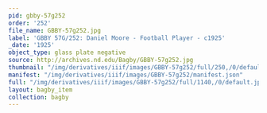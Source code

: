 ```yaml
---
pid: gbby-57g252
order: '252'
file_name: GBBY-57g252.jpg
label: 'GBBY 57G/252: Daniel Moore - Football Player - c1925'
_date: '1925'
object_type: glass plate negative
source: http://archives.nd.edu/Bagby/GBBY-57g252.jpg
thumbnail: "/img/derivatives/iiif/images/GBBY-57g252/full/250,/0/default.jpg"
manifest: "/img/derivatives/iiif/images/GBBY-57g252/manifest.json"
full: "/img/derivatives/iiif/images/GBBY-57g252/full/1140,/0/default.jpg"
layout: bagby_item
collection: bagby
---
```

